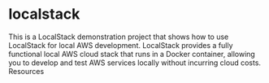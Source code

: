 # localstack
This is a LocalStack demonstration project that shows how to use LocalStack for local AWS development. LocalStack provides a fully functional local AWS cloud stack that runs in a Docker container, allowing you to develop and test AWS services locally without incurring cloud costs.  Resources
